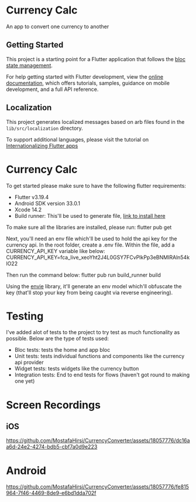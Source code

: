 # Currency Calc

An app to convert one currency to another

## Getting Started

This project is a starting point for a Flutter application that follows the
[bloc state management](https://bloclibrary.dev/).

For help getting started with Flutter development, view the
[online documentation](https://flutter.dev/docs), which offers tutorials,
samples, guidance on mobile development, and a full API reference.

## Localization

This project generates localized messages based on arb files found in
the `lib/src/localization` directory.

To support additional languages, please visit the tutorial on
[Internationalizing Flutter
apps](https://flutter.dev/docs/development/accessibility-and-localization/internationalization)

# Currency Calc
To get started please make sure to have the following flutter requirements:
- Flutter v3.19.4
- Android SDK version 33.0.1
- Xcode 14.2
- Build runner: This'll be used to generate file, [link to install here](https://pub.dev/packages/build_runner#installation)

To make sure all the libraries are installed, please run:
flutter pub get

Next, you'll need an env file which'll be used to hold the api key for the currency api. In the root folder, create a .env file. Within the file, add a CURRENCY_API_KEY variable like below:
CURRENCY_API_KEY=fca_live_xeoYht2J4L0GSY7FCvPIkPp3eBNMIRAln54klO22


Then run the command below:
flutter pub run build_runner build

Using the [envie](https://pub.dev/packages/envied) library, it'll generate an env model which'll obfuscate the key (that'll stop your key from being caught via reverse engineering).

# Testing

I've added alot of tests to the project to try test as much functionality as possible. Below are the type of tests used:
- Bloc tests: tests the home and app bloc
- Unit tests: tests individual functions and components like the currency api provider
- Widget tests: tests widgets like the currency button 
- Integration tests: End to end tests for flows (haven't got round to making one yet)


# Screen Recordings

## iOS 
https://github.com/MostafaHirsi/CurrencyConverter/assets/18057776/dc16aa6d-24e2-4274-bdb5-cbf7a0d9e223


# Android
https://github.com/MostafaHirsi/CurrencyConverter/assets/18057776/fe815964-7f46-4469-8de9-e6bd1dda702f
